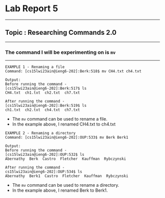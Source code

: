 # Lab Report 5
---
## Topic : Researching Commands 2.0
---
### The command I will be experimenting on is `mv`
---

```
EXAMPLE 1 - Renaming a file
Command: [cs15lwi23ain@ieng6-202]:Berk:518$ mv CH4.txt ch4.txt

Output:
Before running the command - 
[cs15lwi23ain@ieng6-202]:Berk:517$ ls
CH4.txt  ch1.txt  ch2.txt  ch7.txt

After running the command - 
[cs15lwi23ain@ieng6-202]:Berk:519$ ls
ch1.txt  ch2.txt  ch4.txt  ch7.txt
```
- The `mv` command can be used to rename a file. 
- In the example above, I renamed CH4.txt to ch4.txt

```
EXAMPLE 2 - Renaming a directory
Command: [cs15lwi23ain@ieng6-202]:OUP:533$ mv Berk Berk1

Output:
Before running the command - 
[cs15lwi23ain@ieng6-202]:OUP:532$ ls
Abernathy  Berk  Castro  Fletcher  Kauffman  Rybczynski

After running the command - 
cs15lwi23ain@ieng6-202]:OUP:534$ ls
Abernathy  Berk1  Castro  Fletcher  Kauffman  Rybczynski
```

- The `mv` command can be used to rename a directory.
- In the example above, I renamed Berk to Berk1.
